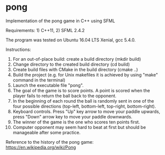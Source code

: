# pong
Implementation of the pong game in C++ using SFML

Requirements: 1) C++11, 2) SFML 2.4.2

The program was tested on Ubuntu 16.04 LTS Xenial, gcc 5.4.0.

Instructions:

1) For an out-of-place build: create a build directory (mkdir build)
2) Change directory to the created build directory (cd build)
3) Create build files with CMake in the build directory (cmake ..)
4) Build the project (e.g. for Unix makefiles it is achieved by using "make" command in the terminal)
5) Launch the executable file "pong".
6) The goal of the game is to score points. A point is scored when the player fails to return the ball back to the opponent.
7) In the beginning of each round the ball is randomly sent in one of the four possible directions (top-left, bottom-left, top-right, bottom-right).
8) Keyboard controls. Press "Up" key arrow to move your paddle upwards, press "Down" arrow key to move your paddle downwards.
9) The winner of the game is the one who scores ten points first.
10) Computer opponent may seem hard to beat at first but should be manageable after some practice.

Reference to the history of the pong game: https://en.wikipedia.org/wiki/Pong
